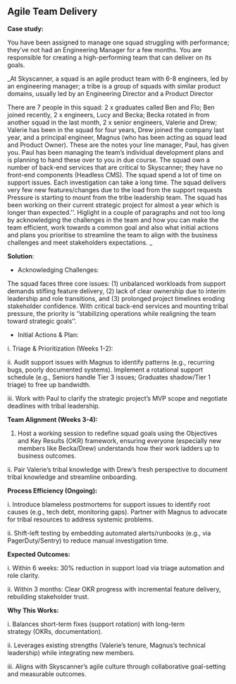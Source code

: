 ## Agile Team Delivery

**Case study:**


You have been assigned to manage one squad struggling with performance; they’ve not had an Engineering Manager for a few months. You are responsible for creating a high-performing team that can deliver on its goals.

_At Skyscanner, a squad is an agile product team with 6-8 engineers, led by an engineering manager; a tribe is a group of squads with similar product domains, usually led by an Engineering Director and a Product Director 

There are 7 people in this squad:
2 x graduates called Ben and Flo; Ben joined recently,
2 x engineers, Lucy and Becka; Becka rotated in from another squad in the last month,
2 x senior engineers, Valerie and Drew; Valerie has been in the squad for four years, Drew joined the company last year, and
a principal engineer, Magnus (who has been acting as squad lead and Product Owner).
These are the notes your line manager, Paul, has given you. Paul has been managing the team’s individual development plans and is planning to hand these over to you in due course.
The squad own a number of back-end services that are critical to Skyscanner; they have no front-end components (Headless CMS).
The squad spend a lot of time on support issues. Each investigation can take a long time.
The squad delivers very few new features/changes due to the load from the support requests
Pressure is starting to mount from the tribe leadership team.
The squad has been working on their current strategic project for almost a year which is longer than expected.''. Higlight in a couple of paragraphs and not too long by acknowledging the challenges in the team and  how you can make the team efficient, work towards a common goal and also what initial actions and plans you prioritise to streamline the team to align with the business challenges and meet stakeholders expectations.
_ 

**Solution**:

- Acknowledging Challenges:

The squad faces three core issues: (1) unbalanced workloads from support demands stifling feature delivery, (2) lack of clear ownership due to interim leadership and role transitions, and (3) prolonged project timelines eroding stakeholder confidence. With critical back-end services and mounting tribal pressure, the priority is ‘’stabilizing operations while realigning the team toward strategic goals’’.

- Initial Actions & Plan:

i. Triage & Prioritization (Weeks 1-2):

ii. Audit support issues with Magnus to identify patterns (e.g., recurring bugs, poorly documented systems). Implement a rotational support schedule (e.g., Seniors handle Tier 3 issues; Graduates shadow/Tier 1 triage) to free up bandwidth.

iii. Work with Paul to clarify the strategic project’s MVP scope and negotiate deadlines with tribal leadership.

**Team Alignment (Weeks 3-4):**

1. Host a working session to redefine squad goals using the Objectives and Key Results (OKR) framework, ensuring everyone (especially new members like Becka/Drew) understands how their work ladders up to business outcomes.

ii. Pair Valerie’s tribal knowledge with Drew’s fresh perspective to document tribal knowledge and streamline onboarding.

**Process Efficiency (Ongoing):**

i. Introduce blameless postmortems for support issues to identify root causes (e.g., tech debt, monitoring gaps). Partner with Magnus to advocate for tribal resources to address systemic problems.

ii. Shift-left testing by embedding automated alerts/runbooks (e.g., via PagerDuty/Sentry) to reduce manual investigation time.

**Expected Outcomes:**

i. Within 6 weeks: 30% reduction in support load via triage automation and role clarity.

ii. Within 3 months: Clear OKR progress with incremental feature delivery, rebuilding stakeholder trust.

**Why This Works:**

i. Balances short-term fixes (support rotation) with long-term strategy (OKRs, documentation).

ii. Leverages existing strengths (Valerie’s tenure, Magnus’s technical leadership) while integrating new members.

iii. Aligns with Skyscanner’s agile culture through collaborative goal-setting and measurable outcomes.
